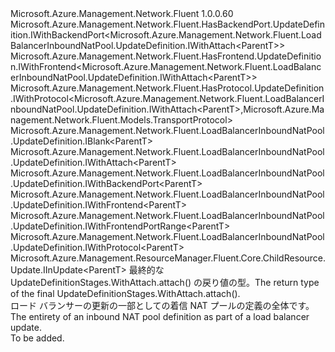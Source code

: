 <Type Name="IUpdateDefinition&lt;ParentT&gt;" FullName="Microsoft.Azure.Management.Network.Fluent.LoadBalancerInboundNatPool.UpdateDefinition.IUpdateDefinition&lt;ParentT&gt;">
  <TypeSignature Language="C#" Value="public interface IUpdateDefinition&lt;ParentT&gt; : Microsoft.Azure.Management.Network.Fluent.HasBackendPort.UpdateDefinition.IWithBackendPort&lt;Microsoft.Azure.Management.Network.Fluent.LoadBalancerInboundNatPool.UpdateDefinition.IWithAttach&lt;ParentT&gt;&gt;, Microsoft.Azure.Management.Network.Fluent.HasFrontend.UpdateDefinition.IWithFrontend&lt;Microsoft.Azure.Management.Network.Fluent.LoadBalancerInboundNatPool.UpdateDefinition.IWithAttach&lt;ParentT&gt;&gt;, Microsoft.Azure.Management.Network.Fluent.HasProtocol.UpdateDefinition.IWithProtocol&lt;Microsoft.Azure.Management.Network.Fluent.LoadBalancerInboundNatPool.UpdateDefinition.IWithAttach&lt;ParentT&gt;,Microsoft.Azure.Management.Network.Fluent.Models.TransportProtocol&gt;, Microsoft.Azure.Management.Network.Fluent.LoadBalancerInboundNatPool.UpdateDefinition.IBlank&lt;ParentT&gt;, Microsoft.Azure.Management.Network.Fluent.LoadBalancerInboundNatPool.UpdateDefinition.IWithAttach&lt;ParentT&gt;, Microsoft.Azure.Management.Network.Fluent.LoadBalancerInboundNatPool.UpdateDefinition.IWithBackendPort&lt;ParentT&gt;, Microsoft.Azure.Management.Network.Fluent.LoadBalancerInboundNatPool.UpdateDefinition.IWithFrontend&lt;ParentT&gt;, Microsoft.Azure.Management.Network.Fluent.LoadBalancerInboundNatPool.UpdateDefinition.IWithFrontendPortRange&lt;ParentT&gt;, Microsoft.Azure.Management.Network.Fluent.LoadBalancerInboundNatPool.UpdateDefinition.IWithProtocol&lt;ParentT&gt;, Microsoft.Azure.Management.ResourceManager.Fluent.Core.ChildResource.Update.IInUpdate&lt;ParentT&gt;" />
  <TypeSignature Language="ILAsm" Value=".class public interface auto ansi abstract IUpdateDefinition`1&lt;ParentT&gt; implements class Microsoft.Azure.Management.Network.Fluent.HasBackendPort.UpdateDefinition.IWithBackendPort`1&lt;class Microsoft.Azure.Management.Network.Fluent.LoadBalancerInboundNatPool.UpdateDefinition.IWithAttach`1&lt;!ParentT&gt;&gt;, class Microsoft.Azure.Management.Network.Fluent.HasFrontend.UpdateDefinition.IWithFrontend`1&lt;class Microsoft.Azure.Management.Network.Fluent.LoadBalancerInboundNatPool.UpdateDefinition.IWithAttach`1&lt;!ParentT&gt;&gt;, class Microsoft.Azure.Management.Network.Fluent.HasProtocol.UpdateDefinition.IWithProtocol`2&lt;class Microsoft.Azure.Management.Network.Fluent.LoadBalancerInboundNatPool.UpdateDefinition.IWithAttach`1&lt;!ParentT&gt;, class Microsoft.Azure.Management.Network.Fluent.Models.TransportProtocol&gt;, class Microsoft.Azure.Management.Network.Fluent.LoadBalancerInboundNatPool.UpdateDefinition.IBlank`1&lt;!ParentT&gt;, class Microsoft.Azure.Management.Network.Fluent.LoadBalancerInboundNatPool.UpdateDefinition.IWithAttach`1&lt;!ParentT&gt;, class Microsoft.Azure.Management.Network.Fluent.LoadBalancerInboundNatPool.UpdateDefinition.IWithBackendPort`1&lt;!ParentT&gt;, class Microsoft.Azure.Management.Network.Fluent.LoadBalancerInboundNatPool.UpdateDefinition.IWithFrontend`1&lt;!ParentT&gt;, class Microsoft.Azure.Management.Network.Fluent.LoadBalancerInboundNatPool.UpdateDefinition.IWithFrontendPortRange`1&lt;!ParentT&gt;, class Microsoft.Azure.Management.Network.Fluent.LoadBalancerInboundNatPool.UpdateDefinition.IWithProtocol`1&lt;!ParentT&gt;, class Microsoft.Azure.Management.ResourceManager.Fluent.Core.ChildResource.Update.IInUpdate`1&lt;!ParentT&gt;" />
  <TypeSignature Language="DocId" Value="T:Microsoft.Azure.Management.Network.Fluent.LoadBalancerInboundNatPool.UpdateDefinition.IUpdateDefinition`1" />
  <TypeSignature Language="VB.NET" Value="Public Interface IUpdateDefinition(Of ParentT)&#xA;Implements IBlank(Of ParentT), IInUpdate(Of ParentT), IWithAttach(Of ParentT), IWithBackendPort(Of IWithAttach(Of ParentT)), IWithBackendPort(Of ParentT), IWithFrontend(Of IWithAttach(Of ParentT)), IWithFrontend(Of ParentT), IWithFrontendPortRange(Of ParentT), IWithProtocol(Of IWithAttach(Of ParentT), TransportProtocol), IWithProtocol(Of ParentT)" />
  <TypeSignature Language="F#" Value="type IUpdateDefinition&lt;'ParentT&gt; = interface&#xA;    interface IBlank&lt;'ParentT&gt;&#xA;    interface IWithProtocol&lt;'ParentT&gt;&#xA;    interface IWithProtocol&lt;IWithAttach&lt;'ParentT&gt;, TransportProtocol&gt;&#xA;    interface IWithAttach&lt;'ParentT&gt;&#xA;    interface IInUpdate&lt;'ParentT&gt;&#xA;    interface IWithFrontend&lt;'ParentT&gt;&#xA;    interface IWithFrontend&lt;IWithAttach&lt;'ParentT&gt;&gt;&#xA;    interface IWithFrontendPortRange&lt;'ParentT&gt;&#xA;    interface IWithBackendPort&lt;'ParentT&gt;&#xA;    interface IWithBackendPort&lt;IWithAttach&lt;'ParentT&gt;&gt;" />
  <AssemblyInfo>
    <AssemblyName>Microsoft.Azure.Management.Network.Fluent</AssemblyName>
    <AssemblyVersion>1.0.0.60</AssemblyVersion>
  </AssemblyInfo>
  <TypeParameters>
    <TypeParameter Name="ParentT" />
  </TypeParameters>
  <Interfaces>
    <Interface>
      <InterfaceName>Microsoft.Azure.Management.Network.Fluent.HasBackendPort.UpdateDefinition.IWithBackendPort&lt;Microsoft.Azure.Management.Network.Fluent.LoadBalancerInboundNatPool.UpdateDefinition.IWithAttach&lt;ParentT&gt;&gt;</InterfaceName>
    </Interface>
    <Interface>
      <InterfaceName>Microsoft.Azure.Management.Network.Fluent.HasFrontend.UpdateDefinition.IWithFrontend&lt;Microsoft.Azure.Management.Network.Fluent.LoadBalancerInboundNatPool.UpdateDefinition.IWithAttach&lt;ParentT&gt;&gt;</InterfaceName>
    </Interface>
    <Interface>
      <InterfaceName>Microsoft.Azure.Management.Network.Fluent.HasProtocol.UpdateDefinition.IWithProtocol&lt;Microsoft.Azure.Management.Network.Fluent.LoadBalancerInboundNatPool.UpdateDefinition.IWithAttach&lt;ParentT&gt;,Microsoft.Azure.Management.Network.Fluent.Models.TransportProtocol&gt;</InterfaceName>
    </Interface>
    <Interface>
      <InterfaceName>Microsoft.Azure.Management.Network.Fluent.LoadBalancerInboundNatPool.UpdateDefinition.IBlank&lt;ParentT&gt;</InterfaceName>
    </Interface>
    <Interface>
      <InterfaceName>Microsoft.Azure.Management.Network.Fluent.LoadBalancerInboundNatPool.UpdateDefinition.IWithAttach&lt;ParentT&gt;</InterfaceName>
    </Interface>
    <Interface>
      <InterfaceName>Microsoft.Azure.Management.Network.Fluent.LoadBalancerInboundNatPool.UpdateDefinition.IWithBackendPort&lt;ParentT&gt;</InterfaceName>
    </Interface>
    <Interface>
      <InterfaceName>Microsoft.Azure.Management.Network.Fluent.LoadBalancerInboundNatPool.UpdateDefinition.IWithFrontend&lt;ParentT&gt;</InterfaceName>
    </Interface>
    <Interface>
      <InterfaceName>Microsoft.Azure.Management.Network.Fluent.LoadBalancerInboundNatPool.UpdateDefinition.IWithFrontendPortRange&lt;ParentT&gt;</InterfaceName>
    </Interface>
    <Interface>
      <InterfaceName>Microsoft.Azure.Management.Network.Fluent.LoadBalancerInboundNatPool.UpdateDefinition.IWithProtocol&lt;ParentT&gt;</InterfaceName>
    </Interface>
    <Interface>
      <InterfaceName>Microsoft.Azure.Management.ResourceManager.Fluent.Core.ChildResource.Update.IInUpdate&lt;ParentT&gt;</InterfaceName>
    </Interface>
  </Interfaces>
  <Docs>
    <typeparam name="ParentT"><span data-ttu-id="811ac-101">最終的な UpdateDefinitionStages.WithAttach.attach() の戻り値の型。</span><span class="sxs-lookup"><span data-stu-id="811ac-101">The return type of the final  UpdateDefinitionStages.WithAttach.attach().</span></span></typeparam>
    <summary>
            <span data-ttu-id="811ac-102">ロード バランサーの更新の一部としての着信 NAT プールの定義の全体です。</span><span class="sxs-lookup"><span data-stu-id="811ac-102">The entirety of an inbound NAT pool definition as part of a load balancer update.</span></span>
            </summary>
    <remarks>To be added.</remarks>
  </Docs>
  <Members />
</Type>